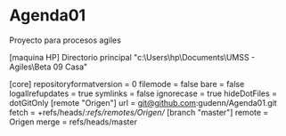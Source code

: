Agenda01
========

Proyecto para procesos agiles

[maquina HP]
Directorio principal
"c:\Users\hp\Documents\UMSS - Agiles\Beta 09 Casa\"

[core]
	repositoryformatversion = 0
	filemode = false
	bare = false
	logallrefupdates = true
	symlinks = false
	ignorecase = true
	hideDotFiles = dotGitOnly
[remote "Origen"]
	url = git@github.com:gudenn/Agenda01.git
	fetch = +refs/heads/*:refs/remotes/Origen/*
[branch "master"]
	remote = Origen
	merge = refs/heads/master
